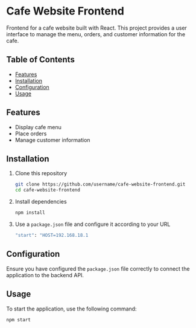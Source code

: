 # Cafe Website Frontend

Frontend for a cafe website built with React. This project provides a user interface to manage the menu, orders, and customer information for the cafe.

## Table of Contents

- [Features](#features)
- [Installation](#installation)
- [Configuration](#configuration)
- [Usage](#usage)
## Features

- Display cafe menu
- Place orders
- Manage customer information

## Installation

1. Clone this repository
    ```bash
    git clone https://github.com/username/cafe-website-frontend.git
    cd cafe-website-frontend
    ```

2. Install dependencies
    ```bash
    npm install
    ```

3. Use a `package.json` file and configure it according to your URL
    ```bash
    "start": "HOST=192.168.18.1
    ```

## Configuration

Ensure you have configured the `package.json` file correctly to connect the application to the backend API.

## Usage

To start the application, use the following command:
```bash
npm start
